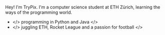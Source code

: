 Hey! I'm TryPix. I'm a computer science student at ETH Zürich, learning the ways of the programming world. 

- </> programming in Python and Java </> 
- </> juggling ETH, Rocket League and a passion for football </> 


<!--START_SECTION:waka-->
<!--END_SECTION:waka-->
